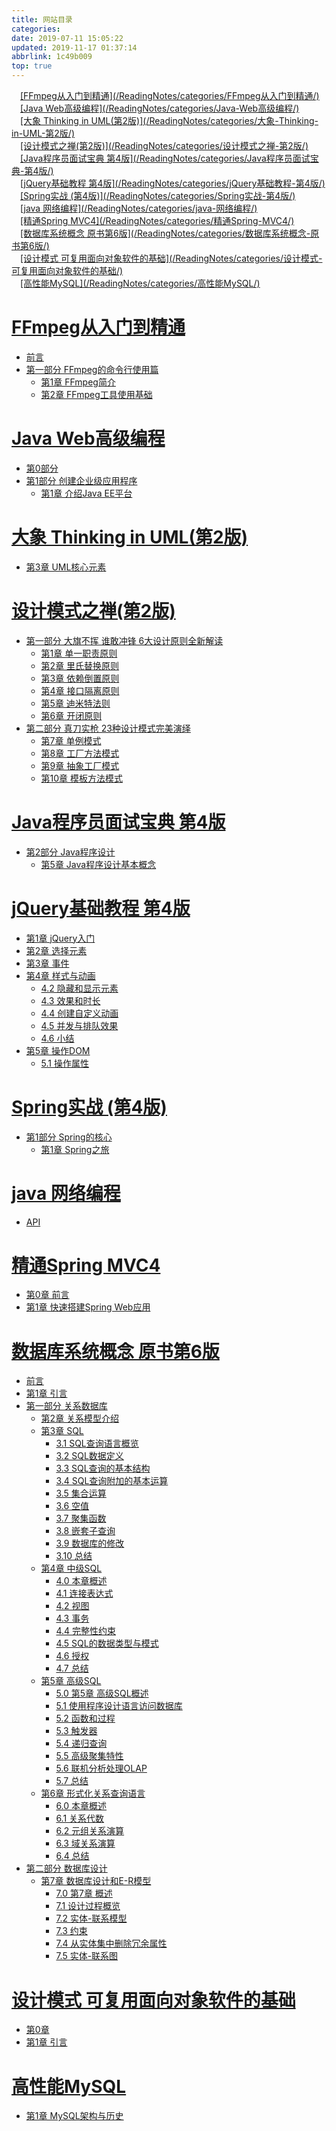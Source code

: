 ```yaml
---
title: 网站目录
categories: 
date: 2019-07-11 15:05:22
updated: 2019-11-17 01:37:14
abbrlink: 1c49b009
top: true
---
```

<div id='my_toc'><a href="/ReadingNotes/1c49b009/#-FFmpeg从入门到精通-(/ReadingNotes/categories/FFmpeg从入门到精通/)" class="header_1">[FFmpeg从入门到精通](/ReadingNotes/categories/FFmpeg从入门到精通/)</a><br><a href="/ReadingNotes/1c49b009/#-Java-Web高级编程-(/ReadingNotes/categories/Java-Web高级编程/)" class="header_1">[Java Web高级编程](/ReadingNotes/categories/Java-Web高级编程/)</a><br><a href="/ReadingNotes/1c49b009/#-大象-Thinking-in-UML(第2版)-(/ReadingNotes/categories/大象-Thinking-in-UML-第2版/)" class="header_1">[大象 Thinking in UML(第2版)](/ReadingNotes/categories/大象-Thinking-in-UML-第2版/)</a><br><a href="/ReadingNotes/1c49b009/#-设计模式之禅(第2版)-(/ReadingNotes/categories/设计模式之禅-第2版/)" class="header_1">[设计模式之禅(第2版)](/ReadingNotes/categories/设计模式之禅-第2版/)</a><br><a href="/ReadingNotes/1c49b009/#-Java程序员面试宝典-第4版-(/ReadingNotes/categories/Java程序员面试宝典-第4版/)" class="header_1">[Java程序员面试宝典 第4版](/ReadingNotes/categories/Java程序员面试宝典-第4版/)</a><br><a href="/ReadingNotes/1c49b009/#-jQuery基础教程-第4版-(/ReadingNotes/categories/jQuery基础教程-第4版/)" class="header_1">[jQuery基础教程 第4版](/ReadingNotes/categories/jQuery基础教程-第4版/)</a><br><a href="/ReadingNotes/1c49b009/#-Spring实战-(第4版)-(/ReadingNotes/categories/Spring实战-第4版/)" class="header_1">[Spring实战 (第4版)](/ReadingNotes/categories/Spring实战-第4版/)</a><br><a href="/ReadingNotes/1c49b009/#-java-网络编程-(/ReadingNotes/categories/java-网络编程/)" class="header_1">[java 网络编程](/ReadingNotes/categories/java-网络编程/)</a><br><a href="/ReadingNotes/1c49b009/#-精通Spring-MVC4-(/ReadingNotes/categories/精通Spring-MVC4/)" class="header_1">[精通Spring MVC4](/ReadingNotes/categories/精通Spring-MVC4/)</a><br><a href="/ReadingNotes/1c49b009/#-数据库系统概念-原书第6版-(/ReadingNotes/categories/数据库系统概念-原书第6版/)" class="header_1">[数据库系统概念 原书第6版](/ReadingNotes/categories/数据库系统概念-原书第6版/)</a><br><a href="/ReadingNotes/1c49b009/#-设计模式-可复用面向对象软件的基础-(/ReadingNotes/categories/设计模式-可复用面向对象软件的基础/)" class="header_1">[设计模式 可复用面向对象软件的基础](/ReadingNotes/categories/设计模式-可复用面向对象软件的基础/)</a><br><a href="/ReadingNotes/1c49b009/#-高性能MySQL-(/ReadingNotes/categories/高性能MySQL/)" class="header_1">[高性能MySQL](/ReadingNotes/categories/高性能MySQL/)</a><br></div>
<style>
    .header_1{
        margin-left: 1em;
    }
    .header_2{
        margin-left: 2em;
    }
    .header_3{
        margin-left: 3em;
    }
    .header_4{
        margin-left: 4em;
    }
    .header_5{
        margin-left: 5em;
    }
    .header_6{
        margin-left: 6em;
    }
</style>
<!--more-->
<script>if (navigator.platform.search('arm')==-1){document.getElementById('my_toc').style.display = 'none';}
var e,p = document.getElementsByTagName('p');while (p.length>0) {e = p[0];e.parentElement.removeChild(e);}
</script>

<!--end-->
# [FFmpeg从入门到精通](/ReadingNotes/categories/FFmpeg从入门到精通/) #
- [前言](/ReadingNotes/categories/FFmpeg从入门到精通/前言/)
- [第一部分 FFmpeg的命令行使用篇](/ReadingNotes/categories/FFmpeg从入门到精通/第一部分-FFmpeg的命令行使用篇/)
    - [第1章 FFmpeg简介](/ReadingNotes/categories/FFmpeg从入门到精通/第一部分-FFmpeg的命令行使用篇/第1章-FFmpeg简介/)
    - [第2章 FFmpeg工具使用基础](/ReadingNotes/categories/FFmpeg从入门到精通/第一部分-FFmpeg的命令行使用篇/第2章-FFmpeg工具使用基础/)

# [Java Web高级编程](/ReadingNotes/categories/Java-Web高级编程/) #
- [第0部分](/ReadingNotes/categories/Java-Web高级编程/第0部分/)
- [第1部分 创建企业级应用程序](/ReadingNotes/categories/Java-Web高级编程/第1部分-创建企业级应用程序/)
    - [第1章 介绍Java EE平台](/ReadingNotes/categories/Java-Web高级编程/第1部分-创建企业级应用程序/第1章-介绍Java-EE平台/)

# [大象 Thinking in UML(第2版)](/ReadingNotes/categories/大象-Thinking-in-UML-第2版/) #
- [第3章 UML核心元素](/ReadingNotes/categories/大象-Thinking-in-UML-第2版/第3章-UML核心元素/)

# [设计模式之禅(第2版)](/ReadingNotes/categories/设计模式之禅-第2版/) #
- [第一部分 大旗不挥 谁敢冲锋 6大设计原则全新解读](/ReadingNotes/categories/设计模式之禅-第2版/第一部分-大旗不挥-谁敢冲锋-6大设计原则全新解读/)
    - [第1章 单一职责原则](/ReadingNotes/categories/设计模式之禅-第2版/第一部分-大旗不挥-谁敢冲锋-6大设计原则全新解读/第1章-单一职责原则/)
    - [第2章 里氏替换原则](/ReadingNotes/categories/设计模式之禅-第2版/第一部分-大旗不挥-谁敢冲锋-6大设计原则全新解读/第2章-里氏替换原则/)
    - [第3章 依赖倒置原则](/ReadingNotes/categories/设计模式之禅-第2版/第一部分-大旗不挥-谁敢冲锋-6大设计原则全新解读/第3章-依赖倒置原则/)
    - [第4章 接口隔离原则](/ReadingNotes/categories/设计模式之禅-第2版/第一部分-大旗不挥-谁敢冲锋-6大设计原则全新解读/第4章-接口隔离原则/)
    - [第5章 迪米特法则](/ReadingNotes/categories/设计模式之禅-第2版/第一部分-大旗不挥-谁敢冲锋-6大设计原则全新解读/第5章-迪米特法则/)
    - [第6章 开闭原则](/ReadingNotes/categories/设计模式之禅-第2版/第一部分-大旗不挥-谁敢冲锋-6大设计原则全新解读/第6章-开闭原则/)
- [第二部分 真刀实枪 23种设计模式完美演绎](/ReadingNotes/categories/设计模式之禅-第2版/第二部分-真刀实枪-23种设计模式完美演绎/)
    - [第7章 单例模式](/ReadingNotes/categories/设计模式之禅-第2版/第二部分-真刀实枪-23种设计模式完美演绎/第7章-单例模式/)
    - [第8章 工厂方法模式](/ReadingNotes/categories/设计模式之禅-第2版/第二部分-真刀实枪-23种设计模式完美演绎/第8章-工厂方法模式/)
    - [第9章 抽象工厂模式](/ReadingNotes/categories/设计模式之禅-第2版/第二部分-真刀实枪-23种设计模式完美演绎/第9章-抽象工厂模式/)
    - [第10章 模板方法模式](/ReadingNotes/categories/设计模式之禅-第2版/第二部分-真刀实枪-23种设计模式完美演绎/第10章-模板方法模式/)

# [Java程序员面试宝典 第4版](/ReadingNotes/categories/Java程序员面试宝典-第4版/) #
- [第2部分 Java程序设计](/ReadingNotes/categories/Java程序员面试宝典-第4版/第2部分-Java程序设计/)
    - [第5章 Java程序设计基本概念](/ReadingNotes/categories/Java程序员面试宝典-第4版/第2部分-Java程序设计/第5章-Java程序设计基本概念/)

# [jQuery基础教程 第4版](/ReadingNotes/categories/jQuery基础教程-第4版/) #
- [第1章 jQuery入门](/ReadingNotes/categories/jQuery基础教程-第4版/第1章-jQuery入门/)
- [第2章 选择元素](/ReadingNotes/categories/jQuery基础教程-第4版/第2章-选择元素/)
- [第3章 事件](/ReadingNotes/categories/jQuery基础教程-第4版/第3章-事件/)
- [第4章 样式与动画](/ReadingNotes/categories/jQuery基础教程-第4版/第4章-样式与动画/)
    - [4.2 隐藏和显示元素](/ReadingNotes/categories/jQuery基础教程-第4版/第4章-样式与动画/4-2-隐藏和显示元素/)
    - [4.3 效果和时长](/ReadingNotes/categories/jQuery基础教程-第4版/第4章-样式与动画/4-3-效果和时长/)
    - [4.4 创建自定义动画](/ReadingNotes/categories/jQuery基础教程-第4版/第4章-样式与动画/4-4-创建自定义动画/)
    - [4.5 并发与排队效果](/ReadingNotes/categories/jQuery基础教程-第4版/第4章-样式与动画/4-5-并发与排队效果/)
    - [4.6 小结](/ReadingNotes/categories/jQuery基础教程-第4版/第4章-样式与动画/4-6-小结/)
- [第5章 操作DOM](/ReadingNotes/categories/jQuery基础教程-第4版/第5章-操作DOM/)
    - [5.1 操作属性](/ReadingNotes/categories/jQuery基础教程-第4版/第5章-操作DOM/5-1-操作属性/)

# [Spring实战 (第4版)](/ReadingNotes/categories/Spring实战-第4版/) #
- [第1部分 Spring的核心](/ReadingNotes/categories/Spring实战-第4版/第1部分-Spring的核心/)
    - [第1章 Spring之旅](/ReadingNotes/categories/Spring实战-第4版/第1部分-Spring的核心/第1章-Spring之旅/)

# [java 网络编程](/ReadingNotes/categories/java-网络编程/) #
- [API](/ReadingNotes/categories/java-网络编程/API/)

# [精通Spring MVC4](/ReadingNotes/categories/精通Spring-MVC4/) #
- [第0章 前言](/ReadingNotes/categories/精通Spring-MVC4/第0章-前言/)
- [第1章 快速搭建Spring Web应用](/ReadingNotes/categories/精通Spring-MVC4/第1章-快速搭建Spring-Web应用/)

# [数据库系统概念 原书第6版](/ReadingNotes/categories/数据库系统概念-原书第6版/) #
- [前言](/ReadingNotes/categories/数据库系统概念-原书第6版/前言/)
- [第1章 引言](/ReadingNotes/categories/数据库系统概念-原书第6版/第1章-引言/)
- [第一部分 关系数据库](/ReadingNotes/categories/数据库系统概念-原书第6版/第一部分-关系数据库/)
    - [第2章 关系模型介绍](/ReadingNotes/categories/数据库系统概念-原书第6版/第一部分-关系数据库/第2章-关系模型介绍/)
    - [第3章 SQL](/ReadingNotes/categories/数据库系统概念-原书第6版/第一部分-关系数据库/第3章-SQL/)
        - [3.1 SQL查询语言概览](/ReadingNotes/categories/数据库系统概念-原书第6版/第一部分-关系数据库/第3章-SQL/3-1-SQL查询语言概览/)
        - [3.2 SQL数据定义](/ReadingNotes/categories/数据库系统概念-原书第6版/第一部分-关系数据库/第3章-SQL/3-2-SQL数据定义/)
        - [3.3 SQL查询的基本结构](/ReadingNotes/categories/数据库系统概念-原书第6版/第一部分-关系数据库/第3章-SQL/3-3-SQL查询的基本结构/)
        - [3.4 SQL查询附加的基本运算](/ReadingNotes/categories/数据库系统概念-原书第6版/第一部分-关系数据库/第3章-SQL/3-4-SQL查询附加的基本运算/)
        - [3.5 集合运算](/ReadingNotes/categories/数据库系统概念-原书第6版/第一部分-关系数据库/第3章-SQL/3-5-集合运算/)
        - [3.6 空值](/ReadingNotes/categories/数据库系统概念-原书第6版/第一部分-关系数据库/第3章-SQL/3-6-空值/)
        - [3.7 聚集函数](/ReadingNotes/categories/数据库系统概念-原书第6版/第一部分-关系数据库/第3章-SQL/3-7-聚集函数/)
        - [3.8 嵌套子查询](/ReadingNotes/categories/数据库系统概念-原书第6版/第一部分-关系数据库/第3章-SQL/3-8-嵌套子查询/)
        - [3.9 数据库的修改](/ReadingNotes/categories/数据库系统概念-原书第6版/第一部分-关系数据库/第3章-SQL/3-9-数据库的修改/)
        - [3.10 总结](/ReadingNotes/categories/数据库系统概念-原书第6版/第一部分-关系数据库/第3章-SQL/3-10-总结/)
    - [第4章 中级SQL](/ReadingNotes/categories/数据库系统概念-原书第6版/第一部分-关系数据库/第4章-中级SQL/)
        - [4.0 本章概述](/ReadingNotes/categories/数据库系统概念-原书第6版/第一部分-关系数据库/第4章-中级SQL/4-0-本章概述/)
        - [4.1 连接表达式](/ReadingNotes/categories/数据库系统概念-原书第6版/第一部分-关系数据库/第4章-中级SQL/4-1-连接表达式/)
        - [4.2 视图](/ReadingNotes/categories/数据库系统概念-原书第6版/第一部分-关系数据库/第4章-中级SQL/4-2-视图/)
        - [4.3 事务](/ReadingNotes/categories/数据库系统概念-原书第6版/第一部分-关系数据库/第4章-中级SQL/4-3-事务/)
        - [4.4 完整性约束](/ReadingNotes/categories/数据库系统概念-原书第6版/第一部分-关系数据库/第4章-中级SQL/4-4-完整性约束/)
        - [4.5 SQL的数据类型与模式](/ReadingNotes/categories/数据库系统概念-原书第6版/第一部分-关系数据库/第4章-中级SQL/4-5-SQL的数据类型与模式/)
        - [4.6 授权](/ReadingNotes/categories/数据库系统概念-原书第6版/第一部分-关系数据库/第4章-中级SQL/4-6-授权/)
        - [4.7 总结](/ReadingNotes/categories/数据库系统概念-原书第6版/第一部分-关系数据库/第4章-中级SQL/4-7-总结/)
    - [第5章 高级SQL](/ReadingNotes/categories/数据库系统概念-原书第6版/第一部分-关系数据库/第5章-高级SQL/)
        - [5.0 第5章 高级SQL概述](/ReadingNotes/categories/数据库系统概念-原书第6版/第一部分-关系数据库/第5章-高级SQL/5-0-第5章-高级SQL概述/)
        - [5.1 使用程序设计语言访问数据库](/ReadingNotes/categories/数据库系统概念-原书第6版/第一部分-关系数据库/第5章-高级SQL/5-1-使用程序设计语言访问数据库/)
        - [5.2 函数和过程](/ReadingNotes/categories/数据库系统概念-原书第6版/第一部分-关系数据库/第5章-高级SQL/5-2-函数和过程/)
        - [5.3 触发器](/ReadingNotes/categories/数据库系统概念-原书第6版/第一部分-关系数据库/第5章-高级SQL/5-3-触发器/)
        - [5.4 递归查询](/ReadingNotes/categories/数据库系统概念-原书第6版/第一部分-关系数据库/第5章-高级SQL/5-4-递归查询/)
        - [5.5 高级聚集特性](/ReadingNotes/categories/数据库系统概念-原书第6版/第一部分-关系数据库/第5章-高级SQL/5-5-高级聚集特性/)
        - [5.6 联机分析处理OLAP](/ReadingNotes/categories/数据库系统概念-原书第6版/第一部分-关系数据库/第5章-高级SQL/5-6-联机分析处理OLAP/)
        - [5.7 总结](/ReadingNotes/categories/数据库系统概念-原书第6版/第一部分-关系数据库/第5章-高级SQL/5-7-总结/)
    - [第6章 形式化关系查询语言](/ReadingNotes/categories/数据库系统概念-原书第6版/第一部分-关系数据库/第6章-形式化关系查询语言/)
        - [6.0 本章概述](/ReadingNotes/categories/数据库系统概念-原书第6版/第一部分-关系数据库/第6章-形式化关系查询语言/6-0-本章概述/)
        - [6.1 关系代数](/ReadingNotes/categories/数据库系统概念-原书第6版/第一部分-关系数据库/第6章-形式化关系查询语言/6-1-关系代数/)
        - [6.2 元组关系演算](/ReadingNotes/categories/数据库系统概念-原书第6版/第一部分-关系数据库/第6章-形式化关系查询语言/6-2-元组关系演算/)
        - [6.3 域关系演算](/ReadingNotes/categories/数据库系统概念-原书第6版/第一部分-关系数据库/第6章-形式化关系查询语言/6-3-域关系演算/)
        - [6.4 总结](/ReadingNotes/categories/数据库系统概念-原书第6版/第一部分-关系数据库/第6章-形式化关系查询语言/6-4-总结/)
- [第二部分 数据库设计](/ReadingNotes/categories/数据库系统概念-原书第6版/第二部分-数据库设计/)
    - [第7章 数据库设计和E-R模型](/ReadingNotes/categories/数据库系统概念-原书第6版/第二部分-数据库设计/第7章-数据库设计和E-R模型/)
        - [7.0 第7章 概述](/ReadingNotes/categories/数据库系统概念-原书第6版/第二部分-数据库设计/第7章-数据库设计和E-R模型/7-0-第7章-概述/)
        - [7.1 设计过程概览](/ReadingNotes/categories/数据库系统概念-原书第6版/第二部分-数据库设计/第7章-数据库设计和E-R模型/7-1-设计过程概览/)
        - [7.2 实体-联系模型](/ReadingNotes/categories/数据库系统概念-原书第6版/第二部分-数据库设计/第7章-数据库设计和E-R模型/7-2-实体-联系模型/)
        - [7.3 约束](/ReadingNotes/categories/数据库系统概念-原书第6版/第二部分-数据库设计/第7章-数据库设计和E-R模型/7-3-约束/)
        - [7.4 从实体集中删除冗余属性](/ReadingNotes/categories/数据库系统概念-原书第6版/第二部分-数据库设计/第7章-数据库设计和E-R模型/7-4-从实体集中删除冗余属性/)
        - [7.5 实体-联系图](/ReadingNotes/categories/数据库系统概念-原书第6版/第二部分-数据库设计/第7章-数据库设计和E-R模型/7-5-实体-联系图/)

# [设计模式 可复用面向对象软件的基础](/ReadingNotes/categories/设计模式-可复用面向对象软件的基础/) #
- [第0章](/ReadingNotes/categories/设计模式-可复用面向对象软件的基础/第0章/)
- [第1章 引言](/ReadingNotes/categories/设计模式-可复用面向对象软件的基础/第1章-引言/)

# [高性能MySQL](/ReadingNotes/categories/高性能MySQL/) #
- [第1章 MySQL架构与历史](/ReadingNotes/categories/高性能MySQL/第1章-MySQL架构与历史/)
